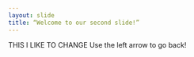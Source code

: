 ```yaml
---
layout: slide
title: “Welcome to our second slide!”
---
```

THIS I LIKE TO CHANGE
Use the left arrow to go back!
